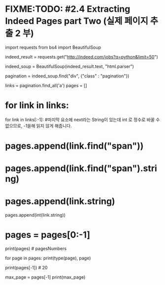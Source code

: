 # FIXME:TODO: #2.4 Extracting Indeed Pages part Two (실제 페이지 추출 2 부)

import requests
from bs4 import BeautifulSoup

indeed_result = requests.get("http://indeed.com/jobs?q=python&limit=50")

indeed_soup = BeautifulSoup(indeed_result.text, "html.parser")

pagination = indeed_soup.find("div", {"class" : "pagination"})

links = pagination.find_all('a')
pages = []
# for link in links:
for link in links[:-1]:
  #마지막 요소에 next라는 String이 있는데 int 로 정수로 바꿀 수 없으므로, -1을해 읽지 않게 해줍니다.
  # pages.append(link.find("span")) 
  # pages.append(link.find("span").string) 
  # pages.append(link.string) 
  pages.append(int(link.string)) 
# pages = pages[0:-1]
print(pages) # pagesNumbers

for page in pages:
  print(type(page), page)
  

print(pages[-1]) # 20

max_page = pages[-1]
print(max_page)